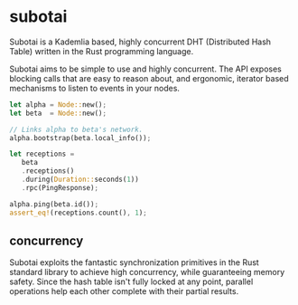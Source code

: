 # subotai

Subotai is a Kademlia based, highly concurrent DHT (Distributed Hash Table) written in the Rust programming language.

Subotai aims to be simple to use and highly concurrent. The API exposes blocking calls that are easy to reason about, and ergonomic, iterator based mechanisms to listen to events in your nodes.

```rust
let alpha = Node::new();
let beta  = Node::new();

// Links alpha to beta's network.
alpha.bootstrap(beta.local_info());

let receptions = 
   beta
   .receptions()
   .during(Duration::seconds(1))
   .rpc(PingResponse);

alpha.ping(beta.id());
assert_eq!(receptions.count(), 1);
```

## concurrency

Subotai exploits the fantastic synchronization primitives in the Rust standard library to achieve high concurrency, while guaranteeing memory safety. Since the hash table isn't fully locked at any point, parallel operations help each other complete with their partial results.
